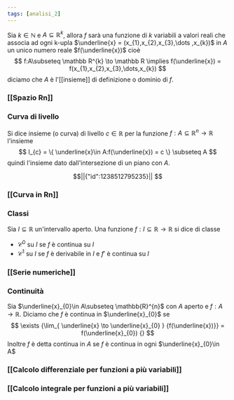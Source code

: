 ```yaml
---
tags: [analisi_2]
---
```


Sia $k\in \mathbb N$ e $A \subseteq \mathbb R^{k}$, allora $f$ sarà una funzione di $k$ variabili a valori reali che associa ad ogni k-upla $\underline{x} = (x_{1},x_{2},x_{3},\dots ,x_{k})$ in $A$ un unico numero reale $f(\underline{x})$ cioè
$$
f:A\subseteq \mathbb  R^{k} \to \mathbb R \implies f(\underline{x}) = f(x_{1},x_{2},x_{3},\dots,x_{k}) 
$$
diciamo che $A$ è l'[[insieme]] di definizione o dominio di $f$. 

### [[Spazio Rn]]

### Curva di livello

Si dice insieme (o curva) di livello $c\in \mathbb R$ per la funzione $f:A\subseteq \mathbb R^n\to \mathbb R$ l'insieme
$$
I_{c} = \{ \underline{x}\in A:f(\underline{x}) = c \} \subseteq A
$$
quindi l'insieme dato dall'intersezione di un piano con $A$.
```math
||{"id":1238512795235}||


```

### [[Curva in Rn]]

### Classi

Sia $I\subseteq \mathbb R$ un'intervallo aperto. Una funzione $f: I\subseteq \mathbb R\to \mathbb R$ si dice di classe
- $\mathcal C^{0}$ su $I$ se $f$ è continua su $I$
- $\mathcal C^{1}$ su $I$ se $f$ è derivabile in $I$ e $f'$ è continua su $I$

### [[Serie numeriche]]

### Continuità

Sia $\underline{x}_{0}\in A\subseteq \mathbb{R}^{n}$ con $A$ aperto e $f:A\to \mathbb{R}$. Diciamo che $f$ è continua in $\underline{x}_{0}$ se 
$$
\exists {\lim_{ \underline{x} \to \underline{x}_{0} } {f(\underline{x})}} = f(\underline{x}_{0})  {} 
$$
Inoltre $f$ è detta continua in $A$ se $f$ è continua in ogni $\underline{x}_{0}\in A$

### [[Calcolo differenziale per funzioni a più variabili]]
### [[Calcolo integrale per funzioni a più variabili]]